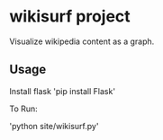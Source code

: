wikisurf project
========
Visualize wikipedia content as a graph.

Usage
-----------

Install flask
'pip install Flask'

To Run:

'python site/wikisurf.py'